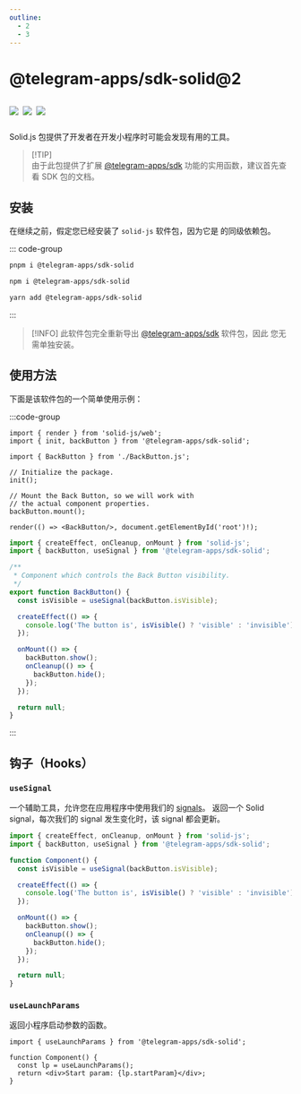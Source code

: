 ```yaml
---
outline:
  - 2
  - 3
---
```


# @telegram-apps/sdk-solid@2

<p style="display: inline-flex; gap: 8px">
  <a href="https://npmjs.com/package/@telegram-apps/sdk-solid">
    <img src="https://img.shields.io/npm/v/@telegram-apps/sdk-solid?logo=npm"/>
  </a>
  <img src="https://img.shields.io/bundlephobia/minzip/@telegram-apps/sdk-solid"/>
  <a href="https://github.com/Telegram-Mini-Apps/telegram-apps/tree/master/packages/sdk-solid">
    <img src="https://img.shields.io/badge/source-black?logo=github"/>
  </a>
</p>

Solid.js 包提供了开发者在开发小程序时可能会发现有用的工具。

> [!TIP]\
> 由于此包提供了扩展 [@telegram-apps/sdk](../telegram-apps-sdk/2-x.md) 功能的实用函数，建议首先查看 SDK 包的文档。

## 安装

在继续之前，假定您已经安装了 `solid-js` 软件包，因为它是
的同级依赖包。

::: code-group

```bash [pnpm]
pnpm i @telegram-apps/sdk-solid
```

```bash [npm]
npm i @telegram-apps/sdk-solid
```

```bash [yarn]
yarn add @telegram-apps/sdk-solid
```

:::

> [!INFO]
> 此软件包完全重新导出 [@telegram-apps/sdk](../telegram-apps-sdk/2-x) 软件包，因此
> 您无需单独安装。

## 使用方法

下面是该软件包的一个简单使用示例：

:::code-group

```tsx [index.tsx]
import { render } from 'solid-js/web';
import { init, backButton } from '@telegram-apps/sdk-solid';

import { BackButton } from './BackButton.js';

// Initialize the package.
init();

// Mount the Back Button, so we will work with 
// the actual component properties.
backButton.mount();

render(() => <BackButton/>, document.getElementById('root')!);
```

```ts [BackButton.ts]
import { createEffect, onCleanup, onMount } from 'solid-js';
import { backButton, useSignal } from '@telegram-apps/sdk-solid';

/**
 * Component which controls the Back Button visibility.
 */
export function BackButton() {
  const isVisible = useSignal(backButton.isVisible);

  createEffect(() => {
    console.log('The button is', isVisible() ? 'visible' : 'invisible');
  });

  onMount(() => {
    backButton.show();
    onCleanup(() => {
      backButton.hide();
    });
  });

  return null;
}
```

:::

## 钩子（Hooks）

### `useSignal`

一个辅助工具，允许您在应用程序中使用我们的 [signals](.../telegram-apps-signals.md)。 返回一个 Solid signal，每次我们的 signal 发生变化时，该 signal 都会更新。

```ts
import { createEffect, onCleanup, onMount } from 'solid-js';
import { backButton, useSignal } from '@telegram-apps/sdk-solid';

function Component() {
  const isVisible = useSignal(backButton.isVisible);

  createEffect(() => {
    console.log('The button is', isVisible() ? 'visible' : 'invisible');
  });

  onMount(() => {
    backButton.show();
    onCleanup(() => {
      backButton.hide();
    });
  });

  return null;
}
```

### `useLaunchParams`

返回小程序启动参数的函数。

```tsx
import { useLaunchParams } from '@telegram-apps/sdk-solid';

function Component() {
  const lp = useLaunchParams();
  return <div>Start param: {lp.startParam}</div>;
}
```
